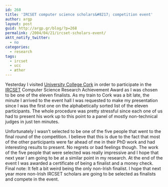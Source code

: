 ```yaml
---
id: 268
title: 'IRCSET computer science scholars&#8217; competition event'
author: argp
layout: post
guid: http://argp.gr/blog/?p=268
permalink: /2004/04/21/ircset-scholars-event/
aktt_notify_twitter:
  - no
categories:
  - research
tags:
  - ircset
  - ucc
  - æther
---
```

Yesterday I visited [University College Cork][1] in order to participate in the [IRCSET][2] Computer Science Research Achievement Award as I was chosen to be one of the eleven finalists. As my train to Cork was a bit late, the minute I arrived to the event hall I was requested to make my presentation since I was the first one on the alphabetically sorted list of the eleven participants. The whole procedure was pretty stressful since each one of us had to present his work up to this point to a panel of mostly non-technical judges in just ten minutes.

Unfortunately I wasn&#8217;t selected to be one of the five people that went to the final round of the competition. I believe that this is due to the fact that most of the other participants were far ahead of me in their PhD work and had interesting results to present. No regrets or bad feelings though. The work of the five people that were selected was really impressive and I hope that next year I am going to be at a similar point in my research. At the end of the event I was awarded a certificate of being a finalist and a money check. Final note: It felt a bit weird being the only non-Irish finalist. I hope that next year more non-Irish IRCSET scholars are going to be selected as finalists and compete in the event.

 [1]: http://www.ucc.ie/
 [2]: http://www.ircset.ie/